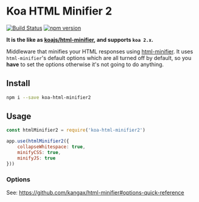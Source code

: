 # Koa HTML Minifier 2

[![Build Status](https://travis-ci.org/zhuweiyou/koa-html-minifier2.svg?branch=master)](https://travis-ci.org/zhuweiyou/koa-html-minifier2)
[![npm version](https://img.shields.io/npm/v/koa-html-minifier2.svg)](https://www.npmjs.com/package/koa-html-minifier2)

**It is the like as [koajs/html-minifier](https://github.com/koajs/html-minifier), and supports `koa 2.x`.**

Middleware that minifies your HTML responses using [html-minifier](https://github.com/kangax/html-minifier).
It uses `html-minifier`'s default options which are all turned off by default,
so you __have__ to set the options otherwise it's not going to do anything.

## Install

```bash
npm i --save koa-html-minifier2
```

## Usage

```js
const htmlMinifier2 = require('koa-html-minifier2')

app.use(htmlMinifier2({
    collapseWhitespace: true,
    minifyCSS: true,
    minifyJS: true
}))
```

### Options

See: https://github.com/kangax/html-minifier#options-quick-reference
